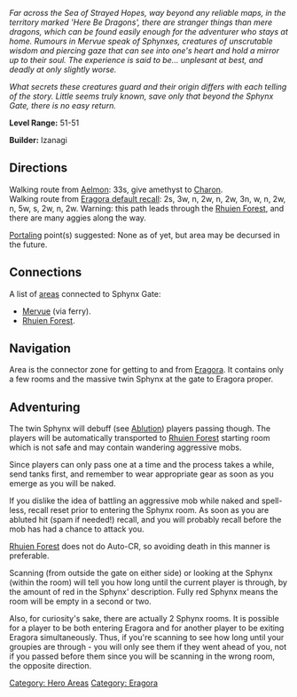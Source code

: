 *Far across the Sea of Strayed Hopes, way beyond any reliable maps, in
the territory marked 'Here Be Dragons', there are stranger things than
mere dragons, which can be found easily enough for the adventurer who
stays at home. Rumours in Mervue speak of Sphynxes, creatures of
unscrutable wisdom and piercing gaze that can see into one's heart and
hold a mirror up to their soul. The experience is said to be...
unplesant at best, and deadly at only slightly worse.*

*What secrets these creatures guard and their origin differs with each
telling of the story. Little seems truly known, save only that beyond
the Sphynx Gate, there is no easy return.*

**Level Range:** 51-51

**Builder:** Izanagi

## Directions

Walking route from [Aelmon](Aelmon.md "wikilink"): 33s, give amethyst to
[Charon](Charon.md "wikilink").  
Walking route from [Eragora default
recall](Eragora_default_recall.md "wikilink"): 2s, 3w, n, 2w, n, 2w, 3n,
w, n, 2w, n, 5w, s, 2w, n, 2w. Warning: this path leads through the
[Rhuien Forest](:Category:Rhuien_Forest.md "wikilink"), and there are
many aggies along the way.

[Portaling](Portal.md "wikilink") point(s) suggested: None as of yet,
but area may be decursed in the future.

## Connections

A list of [areas](:Category:_Areas.md "wikilink") connected to Sphynx
Gate:

-   [Mervue](:Category:Mervue.md "wikilink") (via ferry).
-   [Rhuien Forest](:Category:Rhuien_Forest.md "wikilink").

## Navigation

Area is the connector zone for getting to and from
[Eragora](:Category:Eragora.md "wikilink"). It contains only a few rooms
and the massive twin Sphynx at the gate to Eragora proper.

## Adventuring

The twin Sphynx will debuff (see [Ablution](Ablution.md "wikilink"))
players passing though. The players will be automatically transported to
[Rhuien Forest](:Category:Rhuien_Forest.md "wikilink") starting room
which is not safe and may contain wandering aggressive mobs.

Since players can only pass one at a time and the process takes a while,
send tanks first, and remember to wear appropriate gear as soon as you
emerge as you will be naked.

If you dislike the idea of battling an aggressive mob while naked and
spell-less, recall reset prior to entering the Sphynx room. As soon as
you are abluted hit (spam if needed!) recall, and you will probably
recall before the mob has had a chance to attack you.

[Rhuien Forest](:Category:Rhuien_Forest.md "wikilink") does not do
Auto-CR, so avoiding death in this manner is preferable.

Scanning (from outside the gate on either side) or looking at the Sphynx
(within the room) will tell you how long until the current player is
through, by the amount of red in the Sphynx' description. Fully red
Sphynx means the room will be empty in a second or two.

Also, for curiosity's sake, there are actually 2 Sphynx rooms. It is
possible for a player to be both entering Eragora and for another player
to be exiting Eragora simultaneously. Thus, if you're scanning to see
how long until your groupies are through - you will only see them if
they went ahead of you, not if you passed before them since you will be
scanning in the wrong room, the opposite direction.

[Category: Hero Areas](Category:_Hero_Areas "wikilink") [Category:
Eragora](Category:_Eragora "wikilink")
